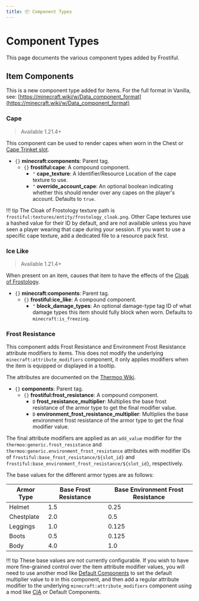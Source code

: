 ```yaml
---
title: 📦 Component Types
---
```


# Component Types

This page documents the various component types added by Frostiful.

## Item Components

This is a new component type added for items. For the full format in Vanilla,
see: [https://minecraft.wiki/w/Data_component_format](https://minecraft.wiki/w/Data_component_format)

### Cape
> Available 1.21.4+

This component can be used to render capes when worn in the Chest or [Cape Trinket slot](https://www.modrinth.com/mod/trinkets).

- `{}` **minecraft:components**: Parent tag.
    - `{}` **frostiful:cape**: A compound component.
        - `"` **cape_texture**: A Identifier/Resource Location of the cape texture to use.
        - `"` **override_account_cape**: An optional boolean indicating whether this should render over any capes on the player's account. Defaults to `true`.

!!! tip
    The Cloak of Frostology texture path is `frostiful:textures/entity/frostology_cloak.png`. Other Cape textures use a hashed value for their ID by default, and are not available unless you have seen a player wearing that cape during your session. If you want to use a specific cape texture, add a dedicated file to a resource pack first.

### Ice Like 
> Available 1.21.4+

When present on an item, causes that item to have the effects of the [Cloak of Frostology](https://modded.wiki/w/Frostiful:Cloak_of_Frostology).

- `{}` **minecraft:components**: Parent tag.
    - `{}` **frostiful:ice_like**: A compound component.
        - `"` **block_damage_types**: An optional damage-type tag ID of what damage types this item should fully block when worn. Defaults to `minecraft:is_freezing`.  

### Frost Resistance

This component adds Frost Resistance and Environment Frost Resistance attribute modifiers to items. This does not modify
the underlying `minecraft:attribute_modifiers` component, it only applies modifiers when the item is equipped or
displayed in a tooltip.

The attributes are documented on the [Thermoo Wiki](https://thermoo.thedeathlycow.com/entity_attributes/).

- `{}` **components**: Parent tag.
    - `{}` **frostiful:frost_resistance**: A compound component.
        - `D` **frost_resistance_multiplier**: Multiplies the base frost resistance of the armor type to get the final
          modifier value.
        - `D` **environment_frost_resistance_multiplier**: Multiplies the base environment frost resistance of the armor
          type to get the final modifier value.

The final attribute modifiers are applied as an `add_value` modifier for the `thermoo:generic.frost_resistance`
and `thermoo:generic.environment_frost_resistance` attributes with modifier IDs
of `frostiful:base_frost_resistance/${slot_id}` and `frostiful:base_environment_frost_resistance/${slot_id}`,
respectively.

The base values for the different armor types are as follows:

| Armor Type | Base Frost Resistance | Base Environment Frost Resistance |
|------------|-----------------------|-----------------------------------|
| Helmet     | 1.5                   | 0.25                              |
| Chestplate | 2.0                   | 0.5                               |
| Leggings   | 1.0                   | 0.125                             |
| Boots      | 0.5                   | 0.125                             |
| Body       | 4.0                   | 1.0                               | 

!!! tip
    These base values are not currently configurable. If you wish to have more fine-grained control over the item attribute modifier values, you will need to use another mod like [Default Components](https://modrinth.com/mod/default-components) to set the default multiplier value to `0` in this component, and then add a regular attribute modifier to the underlying `minecraft:attribute_modifiers` component using a mod like [CIA](https://modrinth.com/mod/cia) or Default Components.